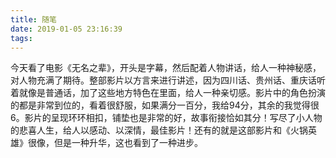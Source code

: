 ```yaml
---
title: 随笔
date: 2019-01-05 23:16:39
tags:
---
```


今天看了电影《无名之辈》，开头是字幕，然后配着人物讲话，给人一种神秘感，对人物充满了期待。整部影片以方言来进行讲述，因为四川话、贵州话、重庆话听着就像是普通话，加了这些地方特色在里面，给人一种亲切感。影片中的角色扮演的都是非常到位的，看着很舒服，如果满分一百分，我给94分，其余的我觉得很6。影片的呈现环环相扣，铺垫也是非常的好，故事衔接恰如其分！写尽了小人物的悲喜人生，给人以感动、以深情，最佳影片！还有的就是这部影片和《火锅英雄》很像，但是一种升华，这也看到了一种进步。
